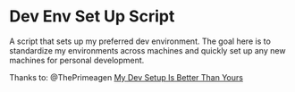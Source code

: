 # Dev Env Set Up Script

A script that sets up my preferred dev environment. The goal here is to standardize my environments across machines and quickly set up any new machines for personal development.

Thanks to: @ThePrimeagen
[My Dev Setup Is Better Than Yours](https://frontendmasters.com/courses/developer-productivity-v2/)
